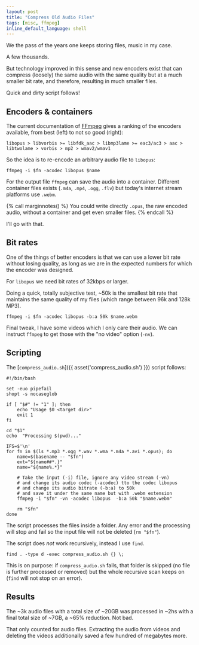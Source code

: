 ```yaml
---
layout: post
title: "Compress Old Audio Files"
tags: [misc, ffmpeg]
inline_default_language: shell
---
```


We the pass of the years one keeps storing files, music in my case.

A few thousands.

But technology improved in this sense and new encoders exist that can
compress (loosely) the same audio with the same quality but at a much
smaller bit rate, and therefore, resulting in much smaller files.

Quick and dirty script follows!

## Encoders & containers

The current documentation of [FFmpeg](https://ffmpeg.org/) gives a ranking of the encoders
available, from best (left) to not so good (right):

```
libopus > libvorbis >= libfdk_aac > libmp3lame >= eac3/ac3 > aac > libtwolame > vorbis > mp2 > wmav2/wmav1
```

So the idea is to re-encode an arbitrary audio file to `libopus`:


```shell
ffmpeg -i $fn -acodec libopus $name
```

For the output file `ffmpeg` can save the audio into a container.
Different container files exists (`.m4a`, `.mp4`, `.ogg`, `.flv`) but
today's internet stream platforms use `.webm`.

{% call marginnotes() %}
You could write directly `.opus`, the raw encoded audio, without a
container and get even smaller files.
{% endcall %}

I'll go with that.

## Bit rates

One of the things of better encoders is that we can use a lower bit rate
without losing quality, as long as we are in the expected numbers for
which the encoder was designed.

For `libopus` we need  bit rates of 32kbps or larger.

Doing a quick, totally subjective test, ~50k is the smallest bit rate
that maintains the same quality of my files (which range between 96k and
128k MP3).

```shell
ffmpeg -i $fn -acodec libopus -b:a 50k $name.webm
```

Final tweak, I have some videos which I only care their audio. We can
instruct `ffmpeg` to get those with the "no video" option (`-nv`).

## Scripting

The [`compress_audio.sh`]({{ asset('compress_audio.sh') }})  script follows:

```shell
#!/bin/bash

set -euo pipefail
shopt -s nocaseglob

if [ "$#" != "1" ]; then
    echo "Usage $0 <target dir>"
    exit 1
fi

cd "$1"
echo  "Processing $(pwd)..."

IFS=$'\n'
for fn in $(ls *.mp3 *.ogg *.wav *.wma *.m4a *.avi *.opus); do
    name=$(basename -- "$fn")
    ext="${name##*.}"
    name="${name%.*}"

    # Take the input (-i) file, ignore any video stream (-vn)
    # and change its audio codec (-acodec) tto the codec libopus
    # and change its audio bitrate (-b:a) to 50k
    # and save it under the same name but with .webm extension
    ffmpeg -i "$fn" -vn -acodec libopus  -b:a 50k "$name.webm"

    rm "$fn"
done
```

The script processes the files inside a folder. Any error and the
processing will stop and fail so the input file will not be deleted
(`rm "$fn"`).

The script does *not* work recursively, instead I use `find`.

```shell
find . -type d -exec compress_audio.sh {} \;
```

This is on purpose: if `compress_audio.sh` fails, that folder is skipped
(no file is further processed or removed) but the whole recursive scan
keeps on (`find` will not stop on an error).

## Results

The ~3k audio files with a total size of ~20GB was processed in ~2hs
with a final total size of ~7GB, a ~65% reduction. Not bad.

That only counted for audio files. Extracting the audio from videos and
deleting the videos additionally saved a few hundred of megabytes more.

